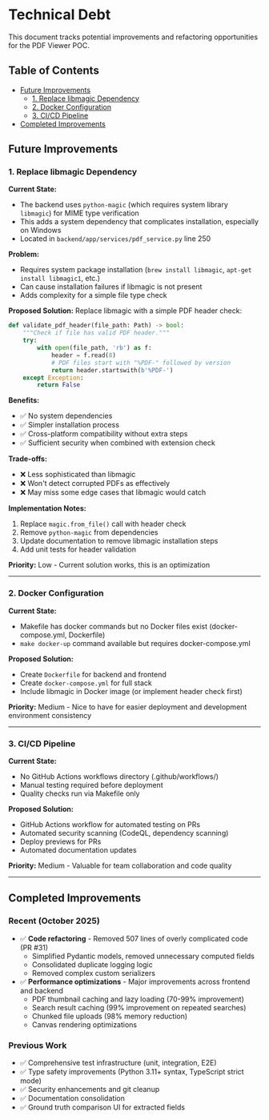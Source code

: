 # Technical Debt

This document tracks potential improvements and refactoring opportunities for the PDF Viewer POC.

## Table of Contents

- [Future Improvements](#future-improvements)
  - [1. Replace libmagic Dependency](#1-replace-libmagic-dependency)
  - [2. Docker Configuration](#2-docker-configuration)
  - [3. CI/CD Pipeline](#3-cicd-pipeline)
- [Completed Improvements](#completed-improvements)

## Future Improvements

### 1. Replace libmagic Dependency

**Current State:**
- The backend uses `python-magic` (which requires system library `libmagic`) for MIME type verification
- This adds a system dependency that complicates installation, especially on Windows
- Located in `backend/app/services/pdf_service.py` line 250

**Problem:**
- Requires system package installation (`brew install libmagic`, `apt-get install libmagic1`, etc.)
- Can cause installation failures if libmagic is not present
- Adds complexity for a simple file type check

**Proposed Solution:**
Replace libmagic with a simple PDF header check:

```python
def validate_pdf_header(file_path: Path) -> bool:
    """Check if file has valid PDF header."""
    try:
        with open(file_path, 'rb') as f:
            header = f.read(8)
            # PDF files start with "%PDF-" followed by version
            return header.startswith(b'%PDF-')
    except Exception:
        return False
```

**Benefits:**
- ✅ No system dependencies
- ✅ Simpler installation process
- ✅ Cross-platform compatibility without extra steps
- ✅ Sufficient security when combined with extension check

**Trade-offs:**
- ❌ Less sophisticated than libmagic
- ❌ Won't detect corrupted PDFs as effectively
- ❌ May miss some edge cases that libmagic would catch

**Implementation Notes:**
1. Replace `magic.from_file()` call with header check
2. Remove `python-magic` from dependencies
3. Update documentation to remove libmagic installation steps
4. Add unit tests for header validation

**Priority:** Low - Current solution works, this is an optimization

---

### 2. Docker Configuration

**Current State:**
- Makefile has docker commands but no Docker files exist (docker-compose.yml, Dockerfile)
- `make docker-up` command available but requires docker-compose.yml

**Proposed Solution:**
- Create `Dockerfile` for backend and frontend
- Create `docker-compose.yml` for full stack
- Include libmagic in Docker image (or implement header check first)

**Priority:** Medium - Nice to have for easier deployment and development environment consistency

---

### 3. CI/CD Pipeline

**Current State:**
- No GitHub Actions workflows directory (.github/workflows/)
- Manual testing required before deployment
- Quality checks run via Makefile only

**Proposed Solution:**
- GitHub Actions workflow for automated testing on PRs
- Automated security scanning (CodeQL, dependency scanning)
- Deploy previews for PRs
- Automated documentation updates

**Priority:** Medium - Valuable for team collaboration and code quality

---

## Completed Improvements

### Recent (October 2025)
- ✅ **Code refactoring** - Removed 507 lines of overly complicated code (PR #31)
  - Simplified Pydantic models, removed unnecessary computed fields
  - Consolidated duplicate logging logic
  - Removed complex custom serializers
- ✅ **Performance optimizations** - Major improvements across frontend and backend
  - PDF thumbnail caching and lazy loading (70-99% improvement)
  - Search result caching (99% improvement on repeated searches)
  - Chunked file uploads (98% memory reduction)
  - Canvas rendering optimizations

### Previous Work
- ✅ Comprehensive test infrastructure (unit, integration, E2E)
- ✅ Type safety improvements (Python 3.11+ syntax, TypeScript strict mode)
- ✅ Security enhancements and git cleanup
- ✅ Documentation consolidation
- ✅ Ground truth comparison UI for extracted fields
